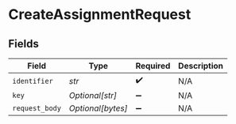 # CreateAssignmentRequest


## Fields

| Field              | Type               | Required           | Description        |
| ------------------ | ------------------ | ------------------ | ------------------ |
| `identifier`       | *str*              | :heavy_check_mark: | N/A                |
| `key`              | *Optional[str]*    | :heavy_minus_sign: | N/A                |
| `request_body`     | *Optional[bytes]*  | :heavy_minus_sign: | N/A                |